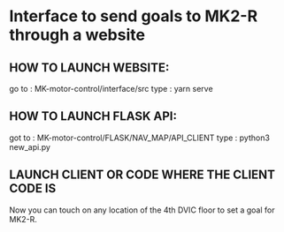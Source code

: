 # Interface to send goals to MK2-R through a website

## HOW TO LAUNCH WEBSITE:
go to : MK-motor-control/interface/src
type  : yarn serve

## HOW TO LAUNCH FLASK API:
got to : MK-motor-control/FLASK/NAV_MAP/API_CLIENT 
type   : python3 new_api.py 

## LAUNCH CLIENT OR CODE WHERE THE CLIENT CODE IS

Now you can touch on any location of the 4th DVIC floor to set a goal for MK2-R.

